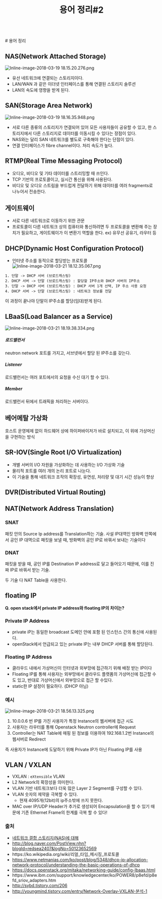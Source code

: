 ﻿---
layout: post
title: "용어 정리#2"
---
<br/>
# 용어 정리

## NAS(Network Attached Storage)

![Inline-image-2018-03-19 18.15.20.276.png](https://nhnent.dooray.com/files/2173881931665081162)

* 유선 네트워크에 연결되는 스토리지이다.
* LAN/WAN 과 같은 이더넷 인터페이스를 통해 연결된 스토리지 솔루션
* LAN의 속도에 영향을 받게 된다.

## SAN(Storage Area Network)

![Inline-image-2018-03-19 18.16.35.948.png](https://nhnent.dooray.com/files/2173882566752567006)

* 서로 다른 종류의 스토리지가 연결되어 있어 모든 사용자들이 공유할 수 있고, 한 스토리지에서 다른 스토리지로 데이터를 이동시킬 수 있다는 장점이 있다.
* NAS와는 달리 SAN 네트워크를 별도로 구축해야 한다는 단점이 있다.
* 연결 인터페이스가 fibre channel이다. 처리 속도가 높다.

## RTMP(Real Time Messaging Protocol)

* 오디오, 비디오 및 기타 데이터를 스트리밍할 때 쓰인다.
* TCP 기반의 프로토콜이고, 실시간 통신을 위해 사용된다.
* 비디오 및 오디오 스트림을 부드럽게 전달하기 위해 데이터를 여러 fragments로 나누어서 전송한다.

## 게이트웨이

* 서로 다른 네트워크로 이동하기 위한 관문
* 프로토콜이 다른 네트워크 상의 컴퓨터와 통신하려면 두 프로토콜을 변환해 주는 장치가 필요하고, 게이트웨이가 이 변환기 역할을 한다.
ex) 유무선 공유기, 라우터 등

## DHCP(Dynamic Host Configuration Protocol)

* 인터넷 주소를 동적으로 할당받는 프로토콜 ![Inline-image-2018-03-21 18.12.35.067.png](https://nhnent.dooray.com/files/2175330102108999045)

```
1. 단말 -> DHCP 서버 (브로드캐스팅)
2. DHCP 서버 -> 단말 (브로드캐스팅) : 할당할 IP주소와 DHCP 서버의 IP주소
3. 단말 -> DHCP 서버 (브로드캐스팅) : DHCP 서버 1개 선택, IP 주소 사용 요청
4. DHCP 서버 -> 단말 (브로드캐스팅) : 네트워크 정보를 전달

```

이 과정이 끝나야 단말이 IP주소를 할당(임대)받게 된다.

## LBaaS(Load Balancer as a Service)

![Inline-image-2018-03-21 18.19.38.334.png](https://nhnent.dooray.com/files/2175333654248074020)

##### 로드밸런서

neutron network 포트를 가지고, 서브넷에서 할당 된 IP주소를 갖는다.

##### Listener

로드밸런서는 여러 포트에서의 요청을 수신 대기 할 수 있다.

##### Member

로드밸런서 뒤에서 트래픽을 처리하는 서버이다.

## 베어메탈 가상화

호스트 운영체제 없이 하드웨어 상에 하이퍼바이저가 바로 설치되고, 이 위에 가상머신을 구현하는 방식

## SR-IOV(Single Root I/O Virtualization)

* 개별 서버의 I/O 자원을 가상화하는 데 사용하는 I/O 가상화 기술
* 물리적 포트를 여러 개의 논리 포트로 나눈다.
* 이 기술을 통해 네트워크 조작의 확장성, 유연성, 처리량 및 대기 시간 성능이 향상

## DVR(Distributed Virtual Routing)

## NAT(Network Address Translation)

### SNAT

패킷 안의 Source Ip address를 Translation하는 기술. 사설 IP대역인 방화벽 안쪽에서 공인 IP 대역으로 패킷을 보낼 때, 방화벽의 공인 IP로 바꿔서 보내는 기술이다

### DNAT

패킷을 받을 때, 공인 IP를 Destination IP address로 달고 들어오기 때문에, 이를 진짜 IP로 바꿔서 받는 기술.

두 기술 다 NAT Table을 사용한다.

## floating IP

**Q. open stack에서 private IP address와 floating IP의 차이는?**

### Private IP Address

* private iP는 동일한 broadcast 도메인 안에 포함 된 인스턴스 간의 통신에 사용된다.
* openStack에서 언급되고 있는 private IP는 내부 DHCP 서버를 통해 할당된다.

### Floating IP Address

* 클라우드 내에서 가상머신이 인터넷과 외부망에 접근하기 위해 배정 받는 IP이다
* Floating IP를 통해 사용자는 외부망에서 클라우드 플랫폼의 가상머신에 접근할 수도 있고, 반대로 가상머신에서 외부망으로 접근 할 수있다.
* static한 IP 설정이 필요하다. (DHCP 아님)

### 예시

![Inline-image-2018-03-21 18.56.13.325.png](https://nhnent.dooray.com/files/2175352061137449430)

1. 10.0.0.6 번 IP를 가진 사용자가 특정 Instance의 웹서버에 접근 시도
2. 사용자는 라우터를 통해 Openstack Neutron controller에 Request
3. Controller는 NAT Table에 매핑 된 정보를 이용하여 192.168.1.2번 Instance의 웹서버로 Redirect

즉 사용자가 Instance에 도달하기 위해 Private IP가 아닌 Floating IP를 사용

## VLAN / VXLAN

* VXLAN : `eXtensible` VLAN
* L2 Network의 확장성을 의미한다.
* VLAN 기반 네트워크보다 더욱 많은 Layer 2 Segment를 구성할 수 있다.
* VLAN 숫자의 제약을 극복할 수 있다.
    * 현재 4095개(12bit)의 ip주소밖에 쓰지 못한다.
* MAC over IP/UDP Header가 추가로 생성되어 Encapsulation을 할 수 있기 때문에 기존 Ethernet Frame의 한계를 극복 할 수 있다!

### 출처

* [네트워크 결합 스토리지(NAS)에 대해](http://www.certit.kr/?p=463)
* http://blog.naver.com/PostView.nhn?blogId=redsea2407&logNo=50123652569
* https://ko\.wikipedia\.org/wiki/리얼\_타임\_메시징\_프로토콜
* https://www.netmanias.com/ko/post/blog/5348/dhcp-ip-allocation-network-protocol/understanding-the-basic-operations-of-dhcp
* https://docs.openstack.org/mitaka/networking-guide/config-lbaas.html
* https://www\.ibm\.com/support/knowledgecenter/ko/POWER8/p8efd/p8efd\_sriov\_adapters\.htm
* http://sybd.tistory.com/206
* http://youngmind.tistory.com/entry/Network-Overlay-VXLAN-분석-1

